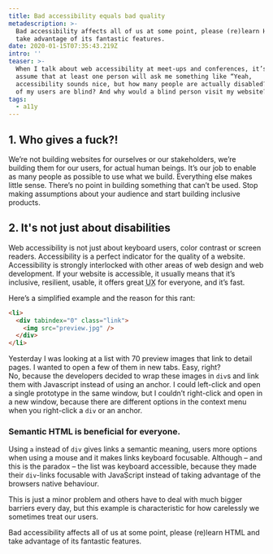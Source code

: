 ```yaml
---
title: Bad accessibility equals bad quality
metadescription: >-
  Bad accessibility affects all of us at some point, please (re)learn HTML and
  take advantage of its fantastic features.
date: 2020-01-15T07:35:43.219Z
intro: ''
teaser: >-
  When I talk about web accessibility at meet-ups and conferences, it’s safe to
  assume that at least one person will ask me something like “Yeah,
  accessibility sounds nice, but how many people are actually disabled? How many
  of my users are blind? And why would a blind person visit my website?”
tags:
  - a11y
---
```


## 1. Who gives a fuck?!

We’re not building websites for ourselves or our stakeholders, we’re building them for our users, for actual human beings. It’s our job to enable as many people as possible to use what we build. Everything else makes little sense. There’s no point in building something that can’t be used. Stop making assumptions about your audience and start building inclusive products.



## 2. It's not just about disabilities

Web accessibility is not just about keyboard users, color contrast or screen readers. Accessibility is a perfect indicator for the quality of a website. Accessibility is strongly interlocked with other areas of web design and web development. If your website is accessible, it usually means that it’s inclusive, resilient, usable, it offers great <abbr title="user experience">UX</abbr> for everyone, and it’s fast.

Here’s a simplified example and the reason for this rant:



```html
<li>
  <div tabindex="0" class="link">
    <img src="preview.jpg" />
  </div>
</li>
```

Yesterday I was looking at a list with 70 preview images that link to detail pages. I wanted to open a few of them in new tabs. Easy, right?  
No, because the developers decided to wrap these images in `div`s and link them with Javascript instead of using an anchor. I could left-click and open a single prototype in the same window, but I couldn’t right-click and open in a new window, because there are different options in the context menu when you right-click a `div` or an anchor.



### Semantic HTML is beneficial for everyone.

Using `a` instead of `div` gives links a semantic meaning, users more options when using a mouse and it makes links keyboard focusable. Although – and this is the paradox – the list was keyboard accessible, because they made their `div`-links focusable with JavaScript instead of taking advantage of the browsers native behaviour.



This is just a minor problem and others have to deal with much bigger barriers every day, but this example is characteristic for how carelessly we sometimes treat our users.



Bad accessibility affects all of us at some point, please (re)learn HTML and take advantage of its fantastic features.

